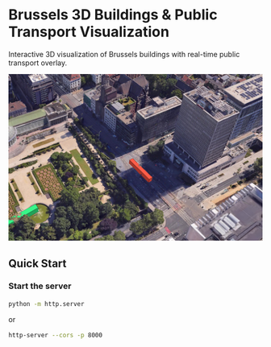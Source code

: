 # Brussels 3D Buildings & Public Transport Visualization

Interactive 3D visualization of Brussels buildings with real-time public transport overlay.

![Demo Image](demo.png?raw=true "Demo Image")

## Quick Start

   ### Start the server
   ```bash
   python -m http.server
   ```
   or
   ```bash
   http-server --cors -p 8000 
   ```
